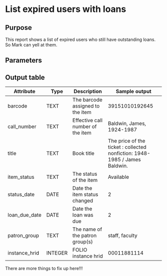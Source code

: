# List expired users with loans

## Purpose
This report shows a list of expired users who still have outstanding loans.  So Mark can yell at them.

## Parameters

## Output table

| Attribute | Type | Description | Sample output |
| --- | --- | --- | --- |
| barcode | TEXT | The barcode assigned to the item | 39151010192645 |
| call_number | TEXT | Effective call number of the item | Baldwin, James, 1924-1987 |
| title | TEXT | Book title | The price of the ticket : collected nonfiction: 1948-1985 / James Baldwin. |
| item_status | TEXT | The status of the item | Available |
| status_date | DATE | Date the item status changed | 2 |
| loan_due_date | DATE | Date the loan was due | 2 |
| patron_group | TEXT | The name of the patron group(s) | staff, faculty |
| instance_hrid | INTEGER | FOLIO instance hrid | 00011881114 |

There are more things to fix up here!!!
